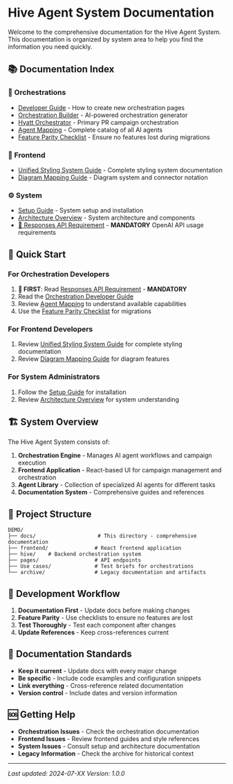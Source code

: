 # Hive Agent System Documentation

Welcome to the comprehensive documentation for the Hive Agent System. This documentation is organized by system area to help you find the information you need quickly.

## 📚 Documentation Index

### 🎯 Orchestrations

- [Developer Guide](./orchestrations/ORCHESTRATION_DEVELOPER_GUIDE.md) - How to create new orchestration pages
- [Orchestration Builder](./orchestrations/OrchestrationBuilder.md) - AI-powered orchestration generator
- [Hyatt Orchestrator](./orchestrations/HyattOrchestrator.md) - Primary PR campaign orchestration
- [Agent Mapping](./orchestrations/AgentMapping.md) - Complete catalog of all AI agents
- [Feature Parity Checklist](./orchestrations/FeatureParityChecklist.md) - Ensure no features lost during migrations

### 🎨 Frontend

- [Unified Styling System Guide](./frontend/STYLING_SYSTEM_GUIDE.md) - Complete styling system documentation
- [Diagram Mapping Guide](./frontend/DIAGRAM_MAPPING_GUIDE.md) - Diagram system and connector notation

### ⚙️ System

- [Setup Guide](./system/setup.md) - System setup and installation
- [Architecture Overview](./system/architecture.md) - System architecture and components
- [🚀 Responses API Requirement](./system/responses-api-requirement.md) - **MANDATORY** OpenAI API usage requirements

## 🚀 Quick Start

### For Orchestration Developers

1. **🚀 FIRST**: Read [Responses API Requirement](./system/responses-api-requirement.md) - **MANDATORY**
2. Read the [Orchestration Developer Guide](./orchestrations/ORCHESTRATION_DEVELOPER_GUIDE.md)
3. Review [Agent Mapping](./orchestrations/AgentMapping.md) to understand available capabilities
4. Use the [Feature Parity Checklist](./orchestrations/FeatureParityChecklist.md) for migrations

### For Frontend Developers

1. Review [Unified Styling System Guide](./frontend/STYLING_SYSTEM_GUIDE.md) for complete styling documentation
2. Review [Diagram Mapping Guide](./frontend/DIAGRAM_MAPPING_GUIDE.md) for diagram features

### For System Administrators

1. Follow the [Setup Guide](./system/setup.md) for installation
2. Review [Architecture Overview](./system/architecture.md) for system understanding

## 🏗️ System Overview

The Hive Agent System consists of:

1. **Orchestration Engine** - Manages AI agent workflows and campaign execution
2. **Frontend Application** - React-based UI for campaign management and orchestration
3. **Agent Library** - Collection of specialized AI agents for different tasks
4. **Documentation System** - Comprehensive guides and references

## 📁 Project Structure

```
DEMO/
├── docs/                    # This directory - comprehensive documentation
├── frontend/               # React frontend application
├── hive/    # Backend orchestration system
├── pages/                  # API endpoints
├── Use cases/              # Test briefs for orchestrations
└── archive/                # Legacy documentation and artifacts
```

## 🔄 Development Workflow

1. **Documentation First** - Update docs before making changes
2. **Feature Parity** - Use checklists to ensure no features are lost
3. **Test Thoroughly** - Test each component after changes
4. **Update References** - Keep cross-references current

## 📝 Documentation Standards

- **Keep it current** - Update docs with every major change
- **Be specific** - Include code examples and configuration snippets
- **Link everything** - Cross-reference related documentation
- **Version control** - Include dates and version information

## 🆘 Getting Help

- **Orchestration Issues** - Check the orchestration documentation
- **Frontend Issues** - Review frontend guides and style references
- **System Issues** - Consult setup and architecture documentation
- **Legacy Information** - Check the archive for historical context

---

_Last updated: 2024-07-XX_
_Version: 1.0.0_
